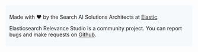 <footer>

<div style="background: rgb(246, 249, 252); border-radius: 5px; margin-top: 60px; padding: 10px;">

Made with :heart: by the Search AI Solutions Architects at [Elastic](https://www.elastic.co/search-labs).

Elasticsearch Relevance Studio is a community project. You can report bugs and make requests on [Github](https://github.com/elastic/relevance-studio).

</div>

</footer>